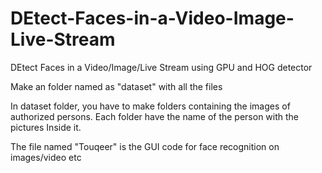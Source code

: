 # DEtect-Faces-in-a-Video-Image-Live-Stream
DEtect Faces in a Video/Image/Live Stream using GPU and HOG detector

Make an folder named as "dataset" with all the files

In dataset folder, you have to make folders containing the images of authorized persons. Each folder have the name of the person with the pictures Inside it.

The file named "Touqeer" is the GUI code for face recognition on images/video etc
